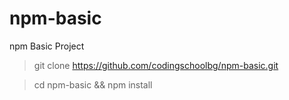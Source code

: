 # npm-basic
npm Basic Project

> git clone https://github.com/codingschoolbg/npm-basic.git

> cd npm-basic && npm install

